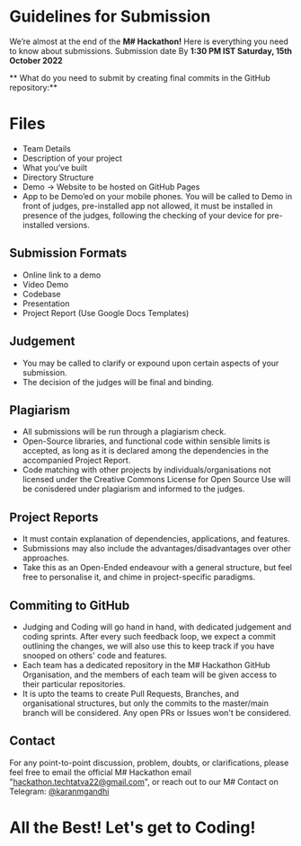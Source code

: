 # Guidelines for Submission

We’re almost at the end of the **M# Hackathon!** Here is everything you need to know about submissions. Submission date By **1:30 PM IST Saturday, 15th October 2022**

** What do you need to submit by creating final commits in the GitHub repository:**


# Files

-   Team Details
-   Description of your project
-   What you’ve built
-   Directory Structure
-   Demo -> Website to be hosted on GitHub Pages
-   App to be Demo’ed on your mobile phones. You will be called to 		Demo in front of judges, pre-installed app not allowed, it must be installed in presence of the judges, following the checking of your device for pre-installed versions.

## Submission Formats

-   Online link to a demo
-   Video Demo
-   Codebase
-   Presentation
-   Project Report (Use Google Docs Templates)

## Judgement

- You may be called to clarify or expound upon certain aspects of your submission.
- The decision of the judges will be final and binding.

 
## Plagiarism

- All submissions will be run through a plagiarism check. 
- Open-Source libraries, and functional code within sensible limits is accepted, as long as it is declared among the dependencies in the accompanied Project Report. 
- Code matching with other projects by individuals/organisations not licensed under the Creative Commons License for Open Source Use will be conisdered under plagiarism and informed to the judges. 

## Project Reports

- It must contain explanation of dependencies, applications, and features. 
- Submissions may also include the advantages/disadvantages over other approaches.
- Take this as an Open-Ended endeavour with a general structure, but feel free to personalise it, and chime in project-specific paradigms.

## Commiting to GitHub

- Judging and Coding will go hand in hand, with dedicated judgement and coding sprints. After every such feedback loop, we expect a commit outlining the changes, we will also use this to keep track if you have snooped on others' code and features. 
- Each team has a dedicated repository in the M# Hackathon GitHub Organisation, and the members of each team will be given access to their particular repositories. 
- It is upto the teams to create Pull Requests, Branches, and organisational structures, but only the commits to the master/main branch will be considered. Any open PRs or Issues won't be considered. 


## Contact

For any point-to-point discussion, problem, doubts, or clarifications, please feel free to email the official M# Hackathon email "hackathon.techtatva22@gmail.com", or reach out to our M# Contact on Telegram: [@karanmgandhi](https://link-url-here.org)



# All the Best! Let's get to Coding!

